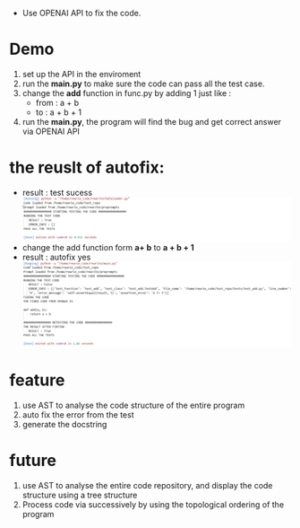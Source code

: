 - Use OPENAI API to fix the code.
# Demo
1. set up the API in the enviroment
2. run the **main.py** to make sure the code can pass all the test case.
3. change the **add** function in func.py by adding 1 just like : 
    - from : a + b
    - to : a + b + 1
4. run the **main.py**, the program will find the bug and get correct answer via OPENAI API
# the reuslt of autofix:
- result : test sucess
![](pictures/run_tests_success.png)
- change the add function form **a+ b** to **a + b + 1**
- result : autofix yes
![](pictures/run_tests_autofix.png)

# feature
1. use AST to analyse the code structure of the entire program
2. auto fix the error from the test
3. generate the docstring

# future
1. use AST to analyse the entire code repository, and display the code structure using a tree structure
2. Process code via successively by using the topological ordering of the program